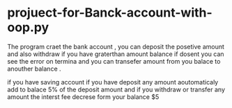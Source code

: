 # projuect-for-Banck-account-with-oop.py

The program craet the bank account , you can deposit the posetive amount and also withdraw if you have graterthan amount balance if dosent you can see the error on termina and you can transefer amount from you balace to anouther balance .

if you have saving account if you have deposit any amount aoutomaticaly add to balace 5% of the deposit amount
and if you withdraw or transfer any amount the interst fee decrese form your balance $5

